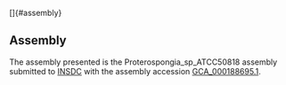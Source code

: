 []{#assembly}

Assembly
--------

The assembly presented is the Proterospongia\_sp\_ATCC50818 assembly
submitted to [INSDC](http://www.insdc.org) with the assembly accession
[GCA\_000188695.1](http://www.ebi.ac.uk/ena/data/view/GCA_000188695.1).
